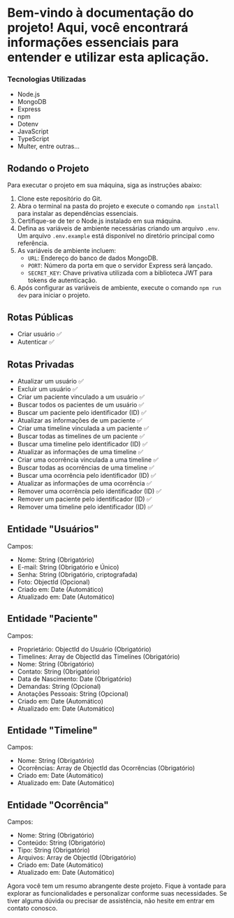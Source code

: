﻿<!DOCTYPE html>
<html>
<head>
    <title>Documentação do Projeto</title>
</head>
<body>

<h1>Bem-vindo à documentação do projeto! Aqui, você encontrará informações essenciais para entender e utilizar esta aplicação.</h1>

<h3>Tecnologias Utilizadas</h3>
<ul>
    <li>Node.js</li>
    <li>MongoDB</li>
    <li>Express</li>
    <li>npm</li>
    <li>Dotenv</li>
    <li>JavaScript</li>
    <li>TypeScript</li>
    <li>Multer, entre outras...</li>
</ul>

<h2>Rodando o Projeto</h2>
<p>Para executar o projeto em sua máquina, siga as instruções abaixo:</p>

<ol>
    <li>Clone este repositório do Git.</li>
    <li>Abra o terminal na pasta do projeto e execute o comando <code>npm install</code> para instalar as dependências essenciais.</li>
    <li>Certifique-se de ter o Node.js instalado em sua máquina.</li>
    <li>Defina as variáveis de ambiente necessárias criando um arquivo <code>.env</code>. Um arquivo <code>.env.example</code> está disponível no diretório principal como referência.</li>
    <li>As variáveis de ambiente incluem:
        <ul>
            <li><code>URL</code>: Endereço do banco de dados MongoDB.</li>
            <li><code>PORT</code>: Número da porta em que o servidor Express será lançado.</li>
            <li><code>SECRET_KEY</code>: Chave privativa utilizada com a biblioteca JWT para tokens de autenticação.</li>
        </ul>
    </li>
    <li>Após configurar as variáveis de ambiente, execute o comando <code>npm run dev</code> para iniciar o projeto.</li>
</ol>

<h2>Rotas Públicas</h2>
<ul>
    <li>Criar usuário ✅</li>
    <li>Autenticar ✅</li>
</ul>

<h2>Rotas Privadas</h2>
<ul>
    <li>Atualizar um usuário ✅</li>
    <li>Excluir um usuário ✅</li>
    <li>Criar um paciente vinculado a um usuário ✅</li>
    <li>Buscar todos os pacientes de um usuário ✅</li>
    <li>Buscar um paciente pelo identificador (ID) ✅</li>
    <li>Atualizar as informações de um paciente ✅</li>
    <li>Criar uma timeline vinculada a um paciente ✅</li>
    <li>Buscar todas as timelines de um paciente ✅</li>
    <li>Buscar uma timeline pelo identificador (ID) ✅</li>
    <li>Atualizar as informações de uma timeline ✅</li>
    <li>Criar uma ocorrência vinculada a uma timeline ✅</li>
    <li>Buscar todas as ocorrências de uma timeline ✅</li>
    <li>Buscar uma ocorrência pelo identificador (ID) ✅</li>
    <li>Atualizar as informações de uma ocorrência ✅</li>
    <li>Remover uma ocorrência pelo identificador (ID) ✅</li>
    <li>Remover um paciente pelo identificador (ID) ✅</li>
    <li>Remover uma timeline pelo identificador (ID) ✅</li>
</ul>

<h2>Entidade "Usuários"</h2>
<p>Campos:</p>
<ul>
    <li>Nome: String (Obrigatório)</li>
    <li>E-mail: String (Obrigatório e Único)</li>
    <li>Senha: String (Obrigatório, criptografada)</li>
    <li>Foto: ObjectId (Opcional)</li>
    <li>Criado em: Date (Automático)</li>
    <li>Atualizado em: Date (Automático)</li>
</ul>

<h2>Entidade "Paciente"</h2>
<p>Campos:</p>
<ul>
    <li>Proprietário: ObjectId do Usuário (Obrigatório)</li>
    <li>Timelines: Array de ObjectId das Timelines (Obrigatório)</li>
    <li>Nome: String (Obrigatório)</li>
    <li>Contato: String (Obrigatório)</li>
    <li>Data de Nascimento: Date (Obrigatório)</li>
    <li>Demandas: String (Opcional)</li>
    <li>Anotações Pessoais: String (Opcional)</li>
    <li>Criado em: Date (Automático)</li>
    <li>Atualizado em: Date (Automático)</li>
</ul>

<h2>Entidade "Timeline"</h2>
<p>Campos:</p>
<ul>
    <li>Nome: String (Obrigatório)</li>
    <li>Ocorrências: Array de ObjectId das Ocorrências (Obrigatório)</li>
    <li>Criado em: Date (Automático)</li>
    <li>Atualizado em: Date (Automático)</li>
</ul>

<h2>Entidade "Ocorrência"</h2>
<p>Campos:</p>
<ul>
    <li>Nome: String (Obrigatório)</li>
    <li>Conteúdo: String (Obrigatório)</li>
    <li>Tipo: String (Obrigatório)</li>
    <li>Arquivos: Array de ObjectId (Obrigatório)</li>
    <li>Criado em: Date (Automático)</li>
    <li>Atualizado em: Date (Automático)</li>
</ul>

<p>Agora você tem um resumo abrangente deste projeto. Fique à vontade para explorar as funcionalidades e personalizar conforme suas necessidades. Se tiver alguma dúvida ou precisar de assistência, não hesite em entrar em contato conosco.</p>

</body>
</html>

</body>
</html>
